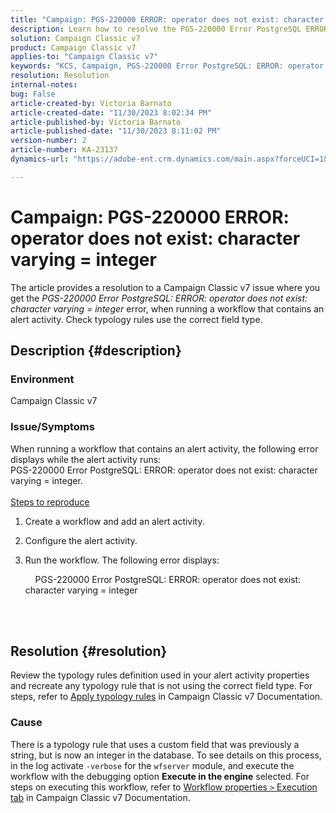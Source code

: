 ```yaml
---
title: "Campaign: PGS-220000 ERROR: operator does not exist: character varying = integer"
description: Learn how to resolve the PGS-220000 Error PostgreSQL ERROR operator does not exist character varying = integer
solution: Campaign Classic v7
product: Campaign Classic v7
applies-to: "Campaign Classic v7"
keywords: "KCS, Campaign, PGS-220000 Error PostgreSQL: ERROR: operator does not exist: character varying = integer, Campaign v7, database, troubleshooting"
resolution: Resolution
internal-notes: 
bug: False
article-created-by: Victoria Barnato
article-created-date: "11/30/2023 8:02:34 PM"
article-published-by: Victoria Barnato
article-published-date: "11/30/2023 8:11:02 PM"
version-number: 2
article-number: KA-23137
dynamics-url: "https://adobe-ent.crm.dynamics.com/main.aspx?forceUCI=1&pagetype=entityrecord&etn=knowledgearticle&id=dc42f361-bb8f-ee11-8179-6045bd0065b6"

---
```

# Campaign: PGS-220000 ERROR: operator does not exist: character varying = integer


The article provides a resolution to a Campaign Classic v7 issue where you get the *PGS-220000 Error PostgreSQL: ERROR: operator does not exist: character varying = integer* error, when running a workflow that contains an alert activity. Check typology rules use the correct field type.

## Description {#description}


### Environment

Campaign Classic v7

### Issue/Symptoms

When running a workflow that contains an alert activity, the following error displays while the alert activity runs:
<br>PGS-220000 Error PostgreSQL: ERROR: operator does not exist: character varying = integer.<br><br>
<u>Steps to reproduce</u>

1. Create a workflow and add an alert activity.
2. Configure the alert activity.
3. Run the workflow. The following error displays:

    

        PGS-220000 Error PostgreSQL: ERROR: operator does not exist: character varying = integer




<br> <br>



## Resolution {#resolution}


Review the typology rules definition used in your alert activity properties and recreate any typology rule that is not using the correct field type. For steps, refer to [Apply typology rules](https://experienceleague.adobe.com/docs/campaign-classic/using/orchestrating-campaigns/campaign-optimization/applying-rules.html) in Campaign Classic v7 Documentation.

### Cause

There is a typology rule that uses a custom field that was previously a string, but is now an integer in the database. To see details on this process, in the log activate `-verbose` for the `wfserver` module, and execute the workflow with the debugging option <b>Execute in the engine</b> selected. For steps on executing this workflow, refer to [Workflow properties `>`  Execution tab](https://experienceleague.adobe.com/docs/campaign-classic/using/automating-with-workflows/advanced-management/workflow-properties.html?lang=en#execution) in Campaign Classic v7 Documentation.
